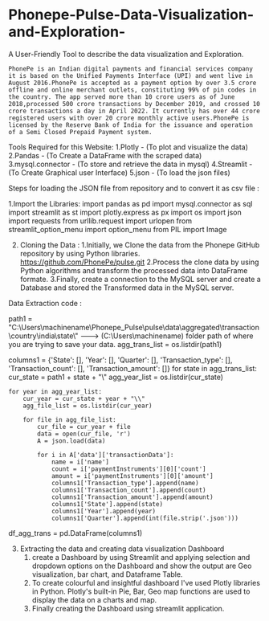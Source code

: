 # Phonepe-Pulse-Data-Visualization-and-Exploration-

A User-Friendly Tool to describe the data visualization and Exploration.

    PhonePe is an Indian digital payments and financial services company it is based on the Unified Payments Interface (UPI) and went live in August 2016.PhonePe is accepted as a payment option by over 3.5 crore     offline and online merchant outlets, constituting 99% of pin codes in the country. The app served more than 10 crore users as of June 2018,processed 500 crore transactions by December 2019, and crossed 10       crore transactions a day in April 2022. It currently has over 44 crore registered users with over 20 crore monthly active users.PhonePe is licensed by the Reserve Bank of India for the issuance and operation    of a Semi Closed Prepaid Payment system.

Tools Required for this Website:
      1.Plotly - (To plot and visualize the data)
      2.Pandas - (To Create a DataFrame with the scraped data)
      3.mysql.connector - (To store and retrieve the data in mysql)
      4.Streamlit - (To Create Graphical user Interface)
      5.json - (To load the json files)

Steps for loading the JSON file from repository and to convert it as csv file :

  1.Import the Libraries:
        import pandas as pd
        import mysql.connector as sql
        import streamlit as st
        import plotly.express as px
        import os
        import json
        import requests
        from urllib.request import urlopen
        from streamlit_option_menu import option_menu
        from PIL import Image

  2. Cloning the Data :
        1.Initially, we Clone the data from the Phonepe GitHub repository by using Python libraries. https://github.com/PhonePe/pulse.git
        2.Process the clone data by using Python algorithms and transform the processed data into DataFrame formate.
        3.Finally, create a connection to the MySQL server and create a Database and stored the Transformed data in the MySQL server.

Data Extraction code :

path1 = "C:\\Users\\machinename\\Phonepe_Pulse\\pulse\\data\\aggregated\\transaction\\country\\india\\state\\"  ---> (C:\\Users\\machinename) folder path of where you are trying to save your data.
agg_trans_list = os.listdir(path1)

columns1 = {'State': [], 'Year': [], 'Quarter': [], 'Transaction_type': [], 'Transaction_count': [],
            'Transaction_amount': []}
for state in agg_trans_list:
    cur_state = path1 + state + "\\"
    agg_year_list = os.listdir(cur_state)
    
    for year in agg_year_list:
        cur_year = cur_state + year + "\\"
        agg_file_list = os.listdir(cur_year)
        
        for file in agg_file_list:
            cur_file = cur_year + file
            data = open(cur_file, 'r')
            A = json.load(data)
            
            for i in A['data']['transactionData']:
                name = i['name']
                count = i['paymentInstruments'][0]['count']
                amount = i['paymentInstruments'][0]['amount']
                columns1['Transaction_type'].append(name)
                columns1['Transaction_count'].append(count)
                columns1['Transaction_amount'].append(amount)
                columns1['State'].append(state)
                columns1['Year'].append(year)
                columns1['Quarter'].append(int(file.strip('.json')))
                
df_agg_trans = pd.DataFrame(columns1)
     

  3. Extracting the data and creating data visualization Dashboard
       1. create a Dashboard by using Streamlit and applying selection and dropdown options on the Dashboard and show the output are Geo visualization, bar chart, and Dataframe Table.
       2. To create colourful and insightful dashboard I've used Plotly libraries in Python. Plotly's built-in Pie, Bar, Geo map functions are used to display the data on a charts and map.
       3. Finally creating the Dashboard using streamlit application.



      
